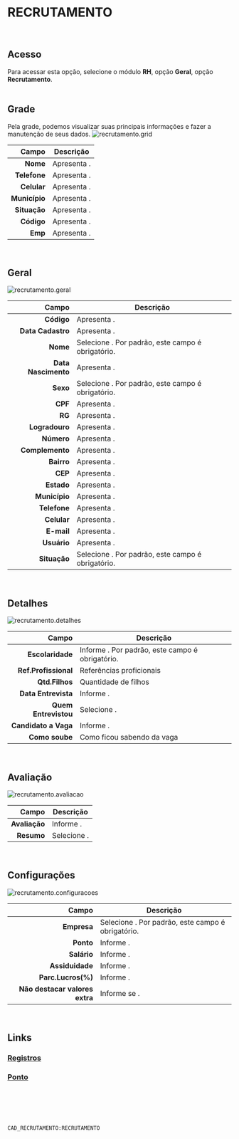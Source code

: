 # RECRUTAMENTO
<br>

## Acesso
Para acessar esta opção, selecione o módulo **RH**, opção **Geral**, opção **Recrutamento**.
<br>
<br>

## Grade
Pela grade, podemos visualizar suas principais informações e fazer a manutenção de seus dados.
![recrutamento.grid](https://raw.githubusercontent.com/netforcews/docs-erp/master/rh/imagens/recrutamento.grid.png)

Campo | Descrição
--:|---
**Nome** | Apresenta .
**Telefone** | Apresenta .
**Celular** | Apresenta .
**Município** | Apresenta .
**Situação** | Apresenta .
**Código** | Apresenta .
**Emp** | Apresenta .
<br>

## Geral
![recrutamento.geral](https://raw.githubusercontent.com/netforcews/docs-erp/master/rh/imagens/recrutamento.geral.png)

Campo | Descrição
--:|---
**Código** | Apresenta .
**Data Cadastro** | Apresenta .
**Nome** | Selecione . Por padrão, este campo é obrigatório.
**Data Nascimento** | Apresenta .
**Sexo** | Selecione . Por padrão, este campo é obrigatório.
**CPF** | Apresenta .
**RG** | Apresenta .
**Logradouro** | Apresenta .
**Número** | Apresenta .
**Complemento** | Apresenta .
**Bairro** | Apresenta .
**CEP** | Apresenta .
**Estado** | Apresenta .
**Município** | Apresenta .
**Telefone** | Apresenta .
**Celular** | Apresenta .
**E-mail** | Apresenta .
**Usuário** | Apresenta .
**Situação** | Selecione . Por padrão, este campo é obrigatório.
<br>

## Detalhes
![recrutamento.detalhes](https://raw.githubusercontent.com/netforcews/docs-erp/master/rh/imagens/recrutamento.detalhes.png)

Campo | Descrição
--:|---
**Escolaridade** | Informe . Por padrão, este campo é obrigatório.
**Ref.Profissional** | Referências proficionais
**Qtd.Filhos** | Quantidade de filhos
**Data Entrevista** | Informe .
**Quem Entrevistou** | Selecione .
**Candidato a Vaga** | Informe .
**Como soube** | Como ficou sabendo da vaga
<br>

## Avaliação
![recrutamento.avaliacao](https://raw.githubusercontent.com/netforcews/docs-erp/master/rh/imagens/recrutamento.avaliacao.png)

Campo | Descrição
--:|---
**Avaliação** | Informe .
**Resumo** | Selecione .
<br>

## Configurações
![recrutamento.configuracoes](https://raw.githubusercontent.com/netforcews/docs-erp/master/rh/imagens/recrutamento.configuracoes.png)

Campo | Descrição
--:|---
**Empresa** | Selecione . Por padrão, este campo é obrigatório.
**Ponto** | Informe .
**Salário** | Informe .
**Assiduidade** | Informe .
**Parc.Lucros(%)** | Informe .
**Não destacar valores extra** | Informe se .
<br>

## Links
### [Registros](/geral/funcionariolog.md)
### [Ponto](/geral/pontocompetencias.md)
<br>
<br>
<br>
<br>

```CAD_RECRUTAMENTO:RECRUTAMENTO```
